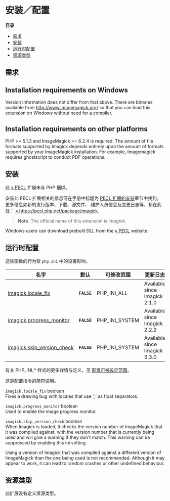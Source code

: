 安装／配置
==========

**目录**

-   [需求](/imagick/setup.html#需求)
-   [安装](/imagick/setup.html#安装)
-   [运行时配置](/imagick/setup.html#运行时配置)
-   [资源类型](/imagick/setup.html#资源类型)

需求
----

Installation requirements on Windows
------------------------------------

Version information does not differ from that above. There are binaries
available from http://www.imagemagick.org/ so that you can load this
extension on *Windows* without need for a compiler.

Installation requirements on other platforms
--------------------------------------------

PHP \>= 5.1.3 and ImageMagick \>= 6.2.4 is required. The amount of file
formats supported by Imagick depends entirely upon the amount of formats
supported by your ImageMagick installation. For example, Imagemagick
requires ghostscript to conduct PDF operations.

安装
----

此 <a href="https://pecl.php.net/" class="link external">» PECL</a>
扩展未与 PHP 捆绑。

安装此 PECL 扩展相关的信息可在手册中标题为
<a href="/install/pecl.html" class="link">PECL 扩展的安装</a>章节中找到。更多信息如新的发行版本、下载、源文件、
维护人员信息及变更日志等，都在此处：
<a href="https://pecl.php.net/package/imagick" class="link external">» https://pecl.php.net/package/imagick</a>.

> **Note**: <span class="simpara">The official name of this extension is
> *imagick*.</span>

Windows users can download prebuilt DLL from the
<a href="https://windows.php.net/downloads/pecl/releases/imagick" class="link external">» PECL</a>
website.

运行时配置
----------

这些函数的行为受 `php.ini` 中的设置影响。

| 名字                                                                       | 默认        | 可修改范围       | 更新日志                      |
|----------------------------------------------------------------------------|-------------|------------------|-------------------------------|
| <a href="/imagick/setup.html#" class="link">imagick.locale_fix</a>         | **`FALSE`** | PHP\_INI\_ALL    | Available since Imagick 2.1.0 |
| <a href="/imagick/setup.html#" class="link">imagick.progress_monitor</a>   | **`FALSE`** | PHP\_INI\_SYSTEM | Available since Imagick 2.2.2 |
| <a href="/imagick/setup.html#" class="link">imagick.skip_version_check</a> | **`FALSE`** | PHP\_INI\_SYSTEM | Available since Imagick 3.3.0 |

有关 PHP\_INI\_\* 样式的更多详情与定义，见
<a href="/configuration/changes/modes.html" class="xref">配置可被设定范围</a>。

这是配置指令的简短说明。

`imagick.locale_fix` <span class="type">boolean</span>  
Fixes a drawing bug with locales that use '*,*' as float separators.

`imagick.progress_monitor` <span class="type">boolean</span>  
Used to enable the image progress monitor.

`imagick.skip_version_check` <span class="type">boolean</span>  
When Imagick is loaded, it checks the version number of ImageMagick that
it was compiled against, with the version number that is currently being
used and will give a warning if they don't match. This warning can be
suppressed by enabling this ini setting.

Using a version of Imagick that was compiled against a different version
of ImageMagick than the one being used is not recommended. Although it
may appear to work, it can lead to random crashes or other undefined
behaviour.

资源类型
--------

此扩展没有定义资源类型。
